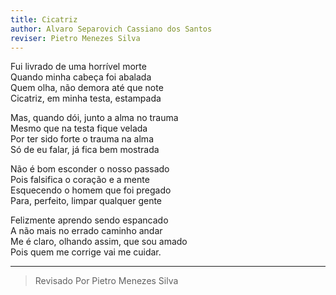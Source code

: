 ```yaml
---
title: Cicatriz
author: Alvaro Separovich Cassiano dos Santos
reviser: Pietro Menezes Silva
---   
```


Fui livrado de uma horrível morte   
Quando minha cabeça foi abalada   
Quem olha, não demora até que note   
Cicatriz, em minha testa, estampada    
   
Mas, quando dói, junto a alma no trauma   
Mesmo que na testa fique velada   
Por ter sido forte o trauma na alma   
Só de eu falar, já fica bem mostrada   
   
Não é bom esconder o nosso passado   
Pois falsifica o coração e a mente   
Esquecendo o homem que foi pregado   
Para, perfeito, limpar qualquer gente   
   
Felizmente aprendo sendo espancado   
A não mais no errado caminho andar   
Me é claro, olhando assim, que sou amado   
Pois quem me corrige vai me cuidar.    

______

> Revisado Por Pietro Menezes Silva
